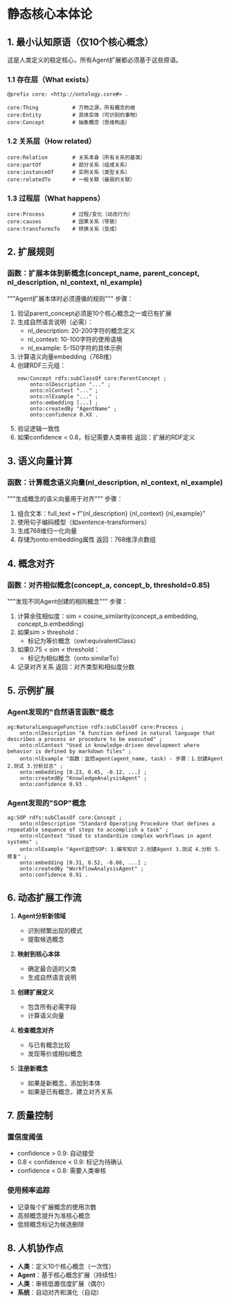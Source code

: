 # 静态核心本体论

## 1. 最小认知原语（仅10个核心概念）

这是人类定义的稳定核心，所有Agent扩展都必须基于这些原语。

### 1.1 存在层（What exists）
```turtle
@prefix core: <http://ontology.core#> .

core:Thing           # 万物之源，所有概念的根
core:Entity          # 具体实体（可识别的事物）
core:Concept         # 抽象概念（思维构造）
```

### 1.2 关系层（How related）
```turtle
core:Relation        # 关系本身（所有关系的基类）
core:partOf          # 部分关系（组成关系）
core:instanceOf      # 实例关系（类型关系）
core:relatedTo       # 一般关联（最弱的关联）
```

### 1.3 过程层（What happens）
```turtle
core:Process         # 过程/变化（动态行为）
core:causes          # 因果关系（导致）
core:transformsTo    # 转换关系（变成）
```

## 2. 扩展规则

### 函数：扩展本体到新概念(concept_name, parent_concept, nl_description, nl_context, nl_example)
"""Agent扩展本体时必须遵循的规则"""
步骤：
1. 验证parent_concept必须是10个核心概念之一或已有扩展
2. 生成自然语言说明（必需）：
   - nl_description: 20-200字符的概念定义
   - nl_context: 10-100字符的使用语境
   - nl_example: 5-150字符的具体示例
3. 计算语义向量embedding（768维）
4. 创建RDF三元组：
   ```turtle
   new:Concept rdfs:subClassOf core:ParentConcept ;
       onto:nlDescription "..." ;
       onto:nlContext "..." ;
       onto:nlExample "..." ;
       onto:embedding [...] ;
       onto:createdBy "AgentName" ;
       onto:confidence 0.XX .
   ```
5. 验证逻辑一致性
6. 如果confidence < 0.8，标记需要人类审核
返回：扩展的RDF定义

## 3. 语义向量计算

### 函数：计算概念语义向量(nl_description, nl_context, nl_example)
"""生成概念的语义向量用于对齐"""
步骤：
1. 组合文本：full_text = f"{nl_description} {nl_context} {nl_example}"
2. 使用句子编码模型（如sentence-transformers）
3. 生成768维归一化向量
4. 存储为onto:embedding属性
返回：768维浮点数组

## 4. 概念对齐

### 函数：对齐相似概念(concept_a, concept_b, threshold=0.85)
"""发现不同Agent创建的相同概念"""
步骤：
1. 计算余弦相似度：sim = cosine_similarity(concept_a.embedding, concept_b.embedding)
2. 如果sim > threshold：
   - 标记为等价概念（owl:equivalentClass）
3. 如果0.75 < sim < threshold：
   - 标记为相似概念（onto:similarTo）
4. 记录对齐关系
返回：对齐类型和相似度分数

## 5. 示例扩展

### Agent发现的"自然语言函数"概念
```turtle
ag:NaturalLanguageFunction rdfs:subClassOf core:Process ;
    onto:nlDescription "A function defined in natural language that describes a process or procedure to be executed" ;
    onto:nlContext "Used in knowledge-driven development where behavior is defined by markdown files" ;
    onto:nlExample "函数：监控agent(agent_name, task) - 步骤：1.创建Agent 2.测试 3.分析日志" ;
    onto:embedding [0.23, 0.45, -0.12, ...] ;
    onto:createdBy "KnowledgeAnalysisAgent" ;
    onto:confidence 0.93 .
```

### Agent发现的"SOP"概念
```turtle
ag:SOP rdfs:subClassOf core:Concept ;
    onto:nlDescription "Standard Operating Procedure that defines a repeatable sequence of steps to accomplish a task" ;
    onto:nlContext "Used to standardize complex workflows in agent systems" ;
    onto:nlExample "Agent监控SOP: 1.编写知识 2.创建Agent 3.测试 4.分析 5.修复" ;
    onto:embedding [0.31, 0.52, -0.08, ...] ;
    onto:createdBy "WorkflowAnalysisAgent" ;
    onto:confidence 0.91 .
```

## 6. 动态扩展工作流

1. **Agent分析新领域**
   - 识别频繁出现的模式
   - 提取候选概念

2. **映射到核心本体**
   - 确定最合适的父类
   - 生成自然语言说明

3. **创建扩展定义**
   - 包含所有必需字段
   - 计算语义向量

4. **检查概念对齐**
   - 与已有概念比较
   - 发现等价或相似概念

5. **注册新概念**
   - 如果是新概念，添加到本体
   - 如果是已有概念，建立对齐关系

## 7. 质量控制

### 置信度阈值
- confidence > 0.9: 自动接受
- 0.8 < confidence < 0.9: 标记为待确认
- confidence < 0.8: 需要人类审核

### 使用频率追踪
- 记录每个扩展概念的使用次数
- 高频概念提升为准核心概念
- 低频概念标记为候选删除

## 8. 人机协作点

- **人类**：定义10个核心概念（一次性）
- **Agent**：基于核心概念扩展（持续性）
- **人类**：审核低置信度扩展（偶尔）
- **系统**：自动对齐和演化（自动）